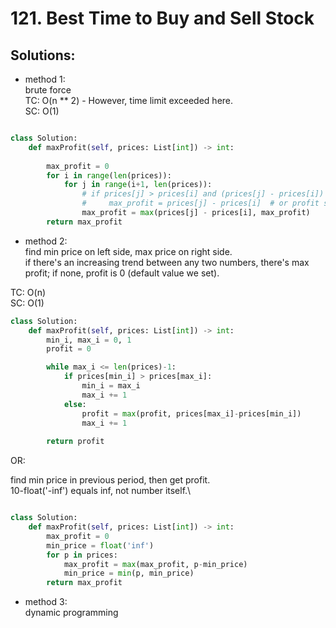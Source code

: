 # 121. Best Time to Buy and Sell Stock

## Solutions:
- method 1: \
brute force\
TC: O(n ** 2) - However, time limit exceeded here.\
SC: O(1)

```python

class Solution:
    def maxProfit(self, prices: List[int]) -> int:
        
        max_profit = 0
        for i in range(len(prices)):
            for j in range(i+1, len(prices)):
                # if prices[j] > prices[i] and (prices[j] - prices[i]) > max_profit:
                #     max_profit = prices[j] - prices[i]  # or profit still previous max_profit
                max_profit = max(prices[j] - prices[i], max_profit)
        return max_profit

```

- method 2:\
find min price on left side, max price on right side.\
if there's an increasing trend between any two numbers, there's max profit; if none, profit is 0 (default value we set).

TC: O(n)\
SC: O(1)
```python
class Solution:
    def maxProfit(self, prices: List[int]) -> int:
        min_i, max_i = 0, 1
        profit = 0

        while max_i <= len(prices)-1:
            if prices[min_i] > prices[max_i]:
                min_i = max_i
                max_i += 1
            else:   
                profit = max(profit, prices[max_i]-prices[min_i])
                max_i += 1
        
        return profit
```

OR:

find min price in previous period, then get profit.\
10-float('-inf') equals inf, not number itself.\
```python

class Solution:
    def maxProfit(self, prices: List[int]) -> int:
        max_profit = 0
        min_price = float('inf')
        for p in prices:
            max_profit = max(max_profit, p-min_price)
            min_price = min(p, min_price)
        return max_profit

```

- method 3:\
dynamic programming
